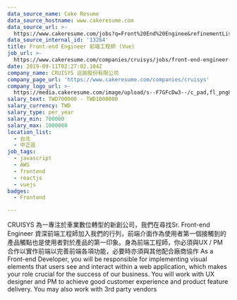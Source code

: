 ```yaml
---
data_source_name: Cake Resume
data_source_hostname: www.cakeresume.com
data_source_url: >-
  https://www.cakeresume.com/jobs?q=Front%20End%20Enginee&refinementList%5Blang_name%5D%5B0%5D=English&refinementList%5Bsalary_type%5D=per_year&range%5Bsalary_range%5D%5Bmin%5D=1000000
data_source_internal_id: '13264'
title: Front-end Engineer 前端工程師 (Vue)
job_url: >-
  https://www.cakeresume.com/companies/cruisys/jobs/front-end-engineer-front-end-engineer-vue
date: 2019-09-11T02:27:02.104Z
company_name: CRUISYS 巡辰股份有限公司
company_page_url: 'https://www.cakeresume.com/companies/cruisys'
company_logo_url: >-
  https://media.cakeresume.com/image/upload/s--F7GFcDw3--/c_pad,fl_png8,h_200,w_200/v1574912504/a5krjoo3luazpbsfl22s.png
salary_text: TWD700000 - TWD1000000
salary_currency: TWD
salary_type: per_year
salary_min: 700000
salary_max: 1000000
location_list:
  - 台北
  - 中正區
job_tags:
  - javascript
  - AWS
  - frontend
  - reactjs
  - vuejs
badges:
  - Frontend

---
```


CRUISYS 為一專注於車業數位轉型的新創公司，我們在尋找Sr. Front-end Engineer 資深前端工程師加入我們的行列，前端介面作為使用者第一個接觸到的產品觸點也是使用者對於產品的第一印象。身為前端工程師，你必須與UX / PM 合作以實作前端以完善前端各項功能，必要時亦須與其他配合廠商協作 As a Front-end Developer, you will be responsible for implementing visual elements that users see and interact within a web application, which makes your role crucial for the success of our business. You will work with UX designer and PM to achieve good customer experience and product feature delivery. You may also work with 3rd party vendors 
